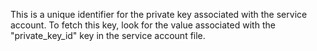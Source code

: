 This is a unique identifier for the private key associated with the service account. To fetch this key, look for the value associated with the "private_key_id" key in the service account file.
